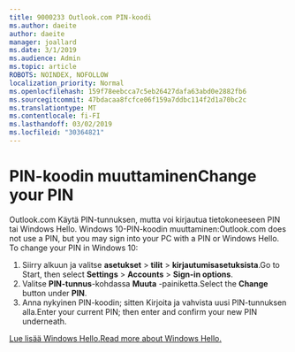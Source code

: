 ```yaml
---
title: 9000233 Outlook.com PIN-koodi
ms.author: daeite
author: daeite
manager: joallard
ms.date: 3/1/2019
ms.audience: Admin
ms.topic: article
ROBOTS: NOINDEX, NOFOLLOW
localization_priority: Normal
ms.openlocfilehash: 159f78eebcca7c5eb26427dafa63abd0e2882fb6
ms.sourcegitcommit: 47bdacaa8fcfce06f159a7ddbc114f2d1a70bc2c
ms.translationtype: MT
ms.contentlocale: fi-FI
ms.lasthandoff: 03/02/2019
ms.locfileid: "30364821"
---
```

# <a name="change-your-pin"></a><span data-ttu-id="096fa-102">PIN-koodin muuttaminen</span><span class="sxs-lookup"><span data-stu-id="096fa-102">Change your PIN</span></span>

<span data-ttu-id="096fa-p101">Outlook.com Käytä PIN-tunnuksen, mutta voi kirjautua tietokoneeseen PIN tai Windows Hello. Windows 10-PIN-koodin muuttaminen:</span><span class="sxs-lookup"><span data-stu-id="096fa-p101">Outlook.com does not use a PIN, but you may sign into your PC with a PIN or Windows Hello. To change your PIN in Windows 10:</span></span>

1. <span data-ttu-id="096fa-105">Siirry alkuun ja valitse **asetukset** > **tilit** > **kirjautumisasetuksista**.</span><span class="sxs-lookup"><span data-stu-id="096fa-105">Go to Start, then select **Settings** > **Accounts** > **Sign-in options**.</span></span>
2. <span data-ttu-id="096fa-106">Valitse **PIN-tunnus**-kohdassa **Muuta** -painiketta.</span><span class="sxs-lookup"><span data-stu-id="096fa-106">Select the **Change** button under **PIN**.</span></span>
3. <span data-ttu-id="096fa-107">Anna nykyinen PIN-koodin; sitten Kirjoita ja vahvista uusi PIN-tunnuksen alla.</span><span class="sxs-lookup"><span data-stu-id="096fa-107">Enter your current PIN; then enter and confirm your new PIN underneath.</span></span>

[<span data-ttu-id="096fa-108">Lue lisää Windows Hello.</span><span class="sxs-lookup"><span data-stu-id="096fa-108">Read more about Windows Hello.</span></span>](https://support.microsoft.com/help/17215/)